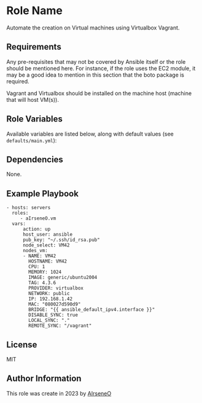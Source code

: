 Role Name
=========

Automate the creation on Virtual machines using Virtualbox Vagrant.

Requirements
------------

Any pre-requisites that may not be covered by Ansible itself or the role should be mentioned here. For instance, if the role uses the EC2 module, it may be a good idea to mention in this section that the boto package is required.

Vagrant and Virtualbox should be installed on the machine host (machine that will host VM(s)).

Role Variables
--------------

Available variables are listed below, along with default values (see `defaults/main.yml`):


Dependencies
------------

None.

Example Playbook
----------------
    - hosts: servers
      roles:
         - aIrseneO.vm
      vars:
          action: up
          host_user: ansible
          pub_key: "~/.ssh/id_rsa.pub"
          node_select: VM42
          nodes_vm:
          - NAME: VM42
            HOSTNAME: VM42
            CPU: 1
            MEMORY: 1024
            IMAGE: generic/ubuntu2004
            TAG: 4.3.6
            PROVIDER: virtualbox
            NETWORK: public
            IP: 192.168.1.42
            MAC: "080027d590d9"
            BRIDGE: "{{ ansible_default_ipv4.interface }}"
            DISABLE_SYNC: true
            LOCAL_SYNC: "."
            REMOTE_SYNC: "/vagrant"

License
-------

MIT

Author Information
------------------

This role was create in 2023 by [AIrseneO](https://github.com/aIrseneO)